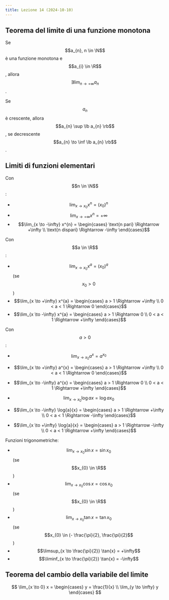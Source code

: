 ```yaml
---
title: Lezione 14 (2024-10-10)
---
```


## Teorema del limite di una funzione monotona

Se $$a_{n}, n \in \N$$ è una funzione monotona e $$a_{i} \in \R$$, allora
$$\exists \lim_{n \to +\infty} a_{n}$$.

Se $$a_{n}$$ è crescente, allora $$a_{n} \sup \lb a_{n} \rb$$, se decrescente
$$a_{n} \to \inf \lb a_{n} \rb$$.

## Limiti di funzioni elementari

Con $$n \in \N$$:

- $$\lim_{x \to x_{0}} x^{n} = (x_{0})^{n}$$
- $$\lim_{x \to +\infty} x^{n} = +\infty$$
- $$\lim_{x \to -\infty} x^{n} = \begin{cases} \text{n pari} \Rightarrow +\infty \\ \text{n dispari} \Rightarrow -\infty \end{cases}$$

Con $$a \in \R$$:

- $$\lim_{x \to x_{0}} x^{a} = (x_{0})^{a}$$ (se $$x_{0} > 0$$)
- $$\lim_{x \to +\infty} x^{a} = \begin{cases} a > 1 \Rightarrow +\infty \\ 0 < a < 1 \Rightarrow 0 \end{cases}$$
- $$\lim_{x \to -\infty} x^{a} = \begin{cases} a > 1 \Rightarrow 0 \\ 0 < a < 1 \Rightarrow +\infty \end{cases}$$

Con $$a > 0$$:

- $$\lim_{x \to x_{0}} a^{x} = a^{x_{0}}$$
- $$\lim_{x \to +\infty} a^{x} = \begin{cases} a > 1 \Rightarrow +\infty \\ 0 < a < 1 \Rightarrow 0 \end{cases}$$
- $$\lim_{x \to -\infty} a^{x} = \begin{cases} a > 1 \Rightarrow 0 \\ 0 < a < 1 \Rightarrow +\infty \end{cases}$$

- $$\lim_{x \to x_{0}} \log{a}{x} = \log{a}{x_{0}}$$
- $$\lim_{x \to -\infty} \log{a}{x} = \begin{cases} a > 1 \Rightarrow +\infty \\ 0 < a < 1 \Rightarrow -\infty \end{cases}$$
- $$\lim_{x \to +\infty} \log{a}{x} = \begin{cases} a > 1 \Rightarrow -\infty \\ 0 < a < 1 \Rightarrow +\infty \end{cases}$$

Funzioni trigonometriche:

- $$\lim_{x \to x_{0}} \sin{x} = \sin{x_{0}}$$ (se $$x_{0} \in \R$$)
- $$\lim_{x \to x_{0}} \cos{x} = \cos{x_{0}}$$ (se $$x_{0} \in \R$$)
- $$\lim_{x \to x_{0}} \tan{x} = \tan{x_{0}}$$ (se
  $$x_{0} \in (- \frac{\pi}{2}, \frac{\pi}{2}$$)
- $$\limsup_{x \to \frac{\pi}{2}} \tan{x} = +\infty$$
- $$\liminf_{x \to \frac{\pi}{2}} \tan{x} = -\infty$$

## Teorema del cambio della variabile del limite

$$
\lim_{x \to 0} x = \begin{cases} y = \frac{1}{x} \\ \lim_{y \to \infty} y \end{cases}
$$
